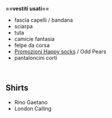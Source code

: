 **==vestiti usati==**

- fascia capelli / bandana
- sciarpa
- tuta
- camicie fantasia
- felpe da corsa
- [Promozioni Happy socks](https://www.happysocks.com/it/outlet) / Odd Pears
- pantaloncini corti

<br>

## Shirts

- Rino Gaetano
- London Calling